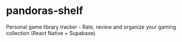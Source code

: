 # pandoras-shelf
Personal game library tracker - Rate, review and organize your gaming collection (React Native + Supabase)
